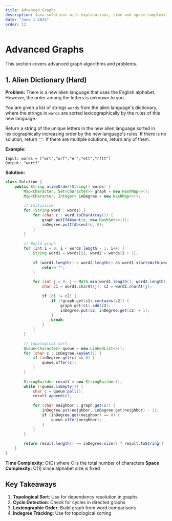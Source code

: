 ```yaml
---
title: Advanced Graphs
description: Java solutions with explanations, time and space complexity for Advanced Graphs problems from Blind 75.
date: "June 1 2025"
order: 12
---
```


# Advanced Graphs

This section covers advanced graph algorithms and problems.

## 1. Alien Dictionary (Hard)

**Problem:** There is a new alien language that uses the English alphabet. However, the order among the letters is unknown to you.

You are given a list of strings `words` from the alien language's dictionary, where the strings in `words` are sorted lexicographically by the rules of this new language.

Return a string of the unique letters in the new alien language sorted in lexicographically increasing order by the new language's rules. If there is no solution, return `""`. If there are multiple solutions, return any of them.

**Example:**
```
Input: words = ["wrt","wrf","er","ett","rftt"]
Output: "wertf"
```

**Solution:**
```java
class Solution {
    public String alienOrder(String[] words) {
        Map<Character, Set<Character>> graph = new HashMap<>();
        Map<Character, Integer> inDegree = new HashMap<>();
        
        // Initialize
        for (String word : words) {
            for (char c : word.toCharArray()) {
                graph.putIfAbsent(c, new HashSet<>());
                inDegree.putIfAbsent(c, 0);
            }
        }
        
        // Build graph
        for (int i = 0; i < words.length - 1; i++) {
            String word1 = words[i], word2 = words[i + 1];
            
            if (word1.length() > word2.length() && word1.startsWith(word2)) {
                return "";
            }
            
            for (int j = 0; j < Math.min(word1.length(), word2.length()); j++) {
                char c1 = word1.charAt(j), c2 = word2.charAt(j);
                
                if (c1 != c2) {
                    if (!graph.get(c1).contains(c2)) {
                        graph.get(c1).add(c2);
                        inDegree.put(c2, inDegree.get(c2) + 1);
                    }
                    break;
                }
            }
        }
        
        // Topological sort
        Queue<Character> queue = new LinkedList<>();
        for (char c : inDegree.keySet()) {
            if (inDegree.get(c) == 0) {
                queue.offer(c);
            }
        }
        
        StringBuilder result = new StringBuilder();
        while (!queue.isEmpty()) {
            char c = queue.poll();
            result.append(c);
            
            for (char neighbor : graph.get(c)) {
                inDegree.put(neighbor, inDegree.get(neighbor) - 1);
                if (inDegree.get(neighbor) == 0) {
                    queue.offer(neighbor);
                }
            }
        }
        
        return result.length() == inDegree.size() ? result.toString() : "";
    }
}
```

**Time Complexity:** O(C) where C is the total number of characters
**Space Complexity:** O(1) since alphabet size is fixed

## Key Takeaways

1. **Topological Sort**: Use for dependency resolution in graphs
2. **Cycle Detection**: Check for cycles in directed graphs
3. **Lexicographic Order**: Build graph from word comparisons
4. **Indegree Tracking**: Use for topological sorting 